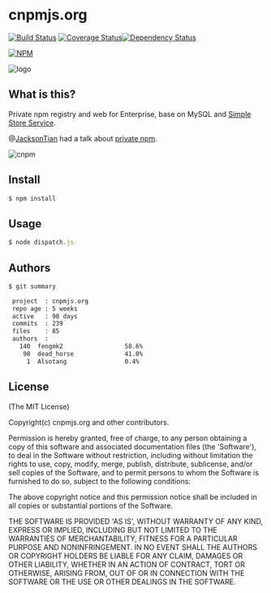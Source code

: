 cnpmjs.org
=======

[![Build Status](https://secure.travis-ci.org/cnpm/cnpmjs.org.png)](http://travis-ci.org/cnpm/cnpmjs.org) [![Coverage Status](https://coveralls.io/repos/cnpm/cnpmjs.org/badge.png)](https://coveralls.io/r/cnpm/cnpmjs.org)[![Dependency Status](https://gemnasium.com/cnpm/cnpmjs.org.png)](https://gemnasium.com/cnpm/cnpmjs.org)

[![NPM](https://nodei.co/npm/cnpmjs.org.png?downloads=true&stars=true)](https://nodei.co/npm/cnpmjs.org/)

![logo](https://raw.github.com/cnpm/cnpmjs.org/master/logo.png)

## What is this?

Private npm registry and web for Enterprise, base on MySQL and [Simple Store Service](https://github.com/cnpm/cnpmjs.org/wiki/NFS-Guide).

@[JacksonTian](https://github.com/JacksonTian/) had a talk about [private npm](https://speakerdeck.com/jacksontian/qi-ye-ji-node-dot-jskai-fa).

![cnpm](https://docs.google.com/drawings/d/12QeQfGalqjsB77mRnf5Iq5oSXHCIUTvZTwECMonqCmw/pub?w=480&h=360)


## Install

```bash
$ npm install
```

## Usage

```js
$ node dispatch.js
```

## Authors

```bash
$ git summary

 project  : cnpmjs.org
 repo age : 5 weeks
 active   : 98 days
 commits  : 239
 files    : 85
 authors  :
   140  fengmk2                 58.6%
    98  dead_horse              41.0%
     1  Alsotang                0.4%
```

## License

(The MIT License)

Copyright(c) cnpmjs.org and other contributors.

Permission is hereby granted, free of charge, to any person obtaining
a copy of this software and associated documentation files (the
'Software'), to deal in the Software without restriction, including
without limitation the rights to use, copy, modify, merge, publish,
distribute, sublicense, and/or sell copies of the Software, and to
permit persons to whom the Software is furnished to do so, subject to
the following conditions:

The above copyright notice and this permission notice shall be
included in all copies or substantial portions of the Software.

THE SOFTWARE IS PROVIDED 'AS IS', WITHOUT WARRANTY OF ANY KIND,
EXPRESS OR IMPLIED, INCLUDING BUT NOT LIMITED TO THE WARRANTIES OF
MERCHANTABILITY, FITNESS FOR A PARTICULAR PURPOSE AND NONINFRINGEMENT.
IN NO EVENT SHALL THE AUTHORS OR COPYRIGHT HOLDERS BE LIABLE FOR ANY
CLAIM, DAMAGES OR OTHER LIABILITY, WHETHER IN AN ACTION OF CONTRACT,
TORT OR OTHERWISE, ARISING FROM, OUT OF OR IN CONNECTION WITH THE
SOFTWARE OR THE USE OR OTHER DEALINGS IN THE SOFTWARE.
